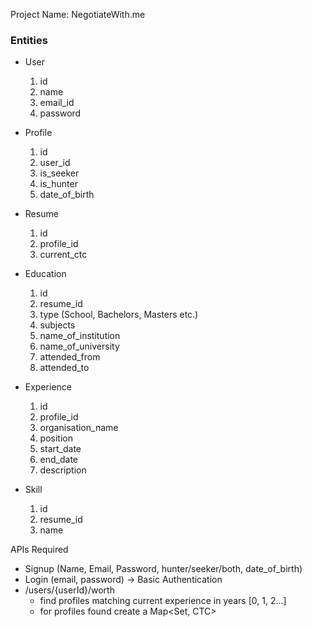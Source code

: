 Project Name: NegotiateWith.me

### Entities 

* User
	1. id 
	2. name
	3. email_id
	4. password

* Profile
	1. id
	2. user_id
	3. is_seeker
	4. is_hunter
	5. date_of_birth

* Resume
	1. id
	2. profile_id
	3. current_ctc

* Education
	1. id
	2. resume_id
	3. type (School, Bachelors, Masters etc.)
	4. subjects
	5. name_of_institution
	6. name_of_university
	7. attended_from
	8. attended_to

* Experience
	1. id
	2. profile_id
	3. organisation_name
	4. position
	5. start_date
	6. end_date
	7. description

* Skill
	1. id
	2. resume_id
	3. name


APIs Required

- Signup (Name, Email, Password, hunter/seeker/both, date_of_birth)
- Login (email, password) -> Basic Authentication
- /users/{userId}/worth
	* find profiles matching current experience in years [0, 1, 2...]
	* for profiles found create a Map<Set<Skills>, CTC>
